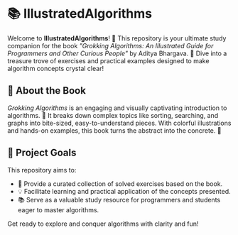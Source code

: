 # 📚 IllustratedAlgorithms

Welcome to **IllustratedAlgorithms**! 🎉 This repository is your ultimate study companion for the book *"Grokking Algorithms: An Illustrated Guide for Programmers and Other Curious People"* by Aditya Bhargava. 🚀 Dive into a treasure trove of exercises and practical examples designed to make algorithm concepts crystal clear!

## 📖 About the Book

*Grokking Algorithms* is an engaging and visually captivating introduction to algorithms. 🧩 It breaks down complex topics like sorting, searching, and graphs into bite-sized, easy-to-understand pieces. With colorful illustrations and hands-on examples, this book turns the abstract into the concrete. 🌟

## 🎯 Project Goals

This repository aims to:

- 📝 Provide a curated collection of solved exercises based on the book.
- 💡 Facilitate learning and practical application of the concepts presented.
- 📚 Serve as a valuable study resource for programmers and students eager to master algorithms.

Get ready to explore and conquer algorithms with clarity and fun!
